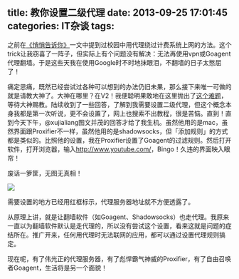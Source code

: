 title: 教你设置二级代理
date: 2013-09-25 17:01:45
categories: IT杂谈
tags:
---
之前在[《悄悄告诉你》](http://zipperary.com/2013/09/10/qiao-qiao-gao-su-ni/)一文中提到过校园中用代理绕过计费系统上网的方法。这个trick让我窃喜了一阵子，但实际上有个问题没有解决：无法再使用vpn或Goagent代理翻墙。于是这些天我在使用Google时不时地抹眼泪，不翻墙的日子太憋屈了！

痛定思痛，既然已经尝试过各种可以想到的办法仍旧未果，那么接下来唯一可做的就是请教大神了。大神在哪里？在V2！我便聪明果敢地在这里抛出了[这个难题](http://www.v2ex.com/t/83331#reply16)，等待大神赐教。陆续收到了一些回答，了解到我需要设置二级代理，但这个概念本身我都是第一次听说，更不会设置了，网上也搜索不出教程，很是苦恼。直到！直到今天下午，@xujialiang图文并茂的回答才给了我生机。虽然他用的是mac，虽然界面跟Proxifier不一样，虽然他用的是shadowsocks，但「添加规则」的方式都是类似的。比照他的设置，我在Proxifier设置了Goagent的过滤规则。然后打开软件，打开浏览器，输入<http://www.youtube.com/>，Bingo！久违的界面映入眼帘！

废话一箩筐，无图无真相！

![](http://ww1.sinaimg.cn/large/5e8cb366jw1e8yvafwr5lj20sd0er77b.jpg)

需要设置的地方已经用红框标示，代理服务器地址就不方便透露了。

从原理上讲，就是让翻墙软件（如Goagent、Shadowsocks）也走代理。我原来一直以为翻墙软件默认是走代理的，所以没有尝试这个设置，看来这就是问题的症结所在。推广开来，任何用代理时无法联网的应用，都可以通过设置代理规则搞定。

现在呢，有了伟光正的代理服务器，有了彪悍霸气神威的Proxifier，有了自由召唤者Goagent，生活将是另一个面貌！
